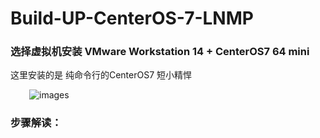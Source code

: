 # Build-UP-CenterOS-7-LNMP

### 选择虚拟机安装 VMware Workstation 14 + CenterOS7 64 mini
这里安装的是 纯命令行的CenterOS7 短小精悍
<p align='left' style="margin-left:30px";>
<img src='../../images/20190213113659.png' title='images' style='max-width:600px'></img>
</p>

### 步骤解读：


